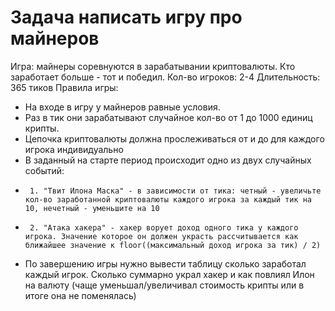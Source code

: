 # Задача написать игру про майнеров
 Игра: майнеры соревнуются в зарабатывании криптовалюты. Кто заработает больше - тот и победил.
 Кол-во игроков: 2-4
 Длительность: 365 тиков
 Правила игры:
 - На входе в игру у майнеров равные условия.
 - Раз в тик они зарабатывают случайное кол-во от 1 до 1000 единиц крипты.
 - Цепочка криптовалюты должна прослеживаться от и до для каждого игрока индивидуально
 - В заданный на старте период происходит одно из двух случайных событий:
 -      1. "Твит Илона Маска" - в зависимости от тика: четный - увеличьте кол-во заработанной криптовалюты каждого игрока за каждый тик на 10, нечетный - уменьшите на 10
 -      2. "Атака хакера" - хакер ворует доход одного тика у каждого игрока. Значение которое он должен украсть рассчитывается как ближайшее значение к floor((максимальный доход игрока за тик) / 2)
 - По завершению игры нужно вывести таблицу сколько заработал каждый игрок. Сколько суммарно украл хакер и как повлиял Илон на валюту (чаще уменьшал/увеличивал стоимость крипты или в итоге она не поменялась)
